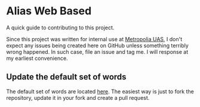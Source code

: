 # Alias Web Based

A quick guide to contributing to this project.

Since this project was written for internal use at [Metropolia UAS](https://www.metropolia.fi/en), I don't expect any
issues being created here on GitHub unless something terribly wrong happened. In such case, file an issue and tag me. I
will response at my earliest convenience. 

## Update the default set of words

The default set of words are located [here](https://github.com/phamduylong/AliasWebBased/blob/main/static/words_version6.csv).
The easiest way is just to fork the repository, update it in your fork and create a pull request.